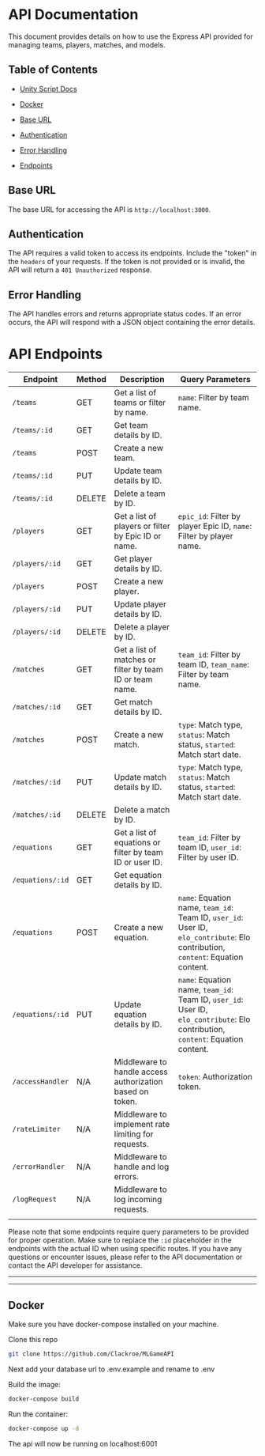 # API Documentation

This document provides details on how to use the Express API provided for managing teams, players, matches, and models.

## Table of Contents

- [Unity Script Docs](UnityScripts/README.md)

- [Docker](#docker)
- [Base URL](#base-url)
- [Authentication](#authentication)
- [Error Handling](#error-handling)
- [Endpoints](#endpoints)

## Base URL

The base URL for accessing the API is `http://localhost:3000`.

## Authentication

The API requires a valid token to access its endpoints. Include the "token" in the `headers` of your requests. If the token is not provided or is invalid, the API will return a `401 Unauthorized` response.

## Error Handling

The API handles errors and returns appropriate status codes. If an error occurs, the API will respond with a JSON object containing the error details.

# API Endpoints

| Endpoint         | Method | Description                                               | Query Parameters                                                                                                                |
| ---------------- | ------ | --------------------------------------------------------- | ------------------------------------------------------------------------------------------------------------------------------- |
| `/teams`         | GET    | Get a list of teams or filter by name.                    | `name`: Filter by team name.                                                                                                    |
| `/teams/:id`     | GET    | Get team details by ID.                                   |                                                                                                                                 |
| `/teams`         | POST   | Create a new team.                                        |                                                                                                                                 |
| `/teams/:id`     | PUT    | Update team details by ID.                                |                                                                                                                                 |
| `/teams/:id`     | DELETE | Delete a team by ID.                                      |                                                                                                                                 |
| `/players`       | GET    | Get a list of players or filter by Epic ID or name.       | `epic_id`: Filter by player Epic ID, `name`: Filter by player name.                                                             |
| `/players/:id`   | GET    | Get player details by ID.                                 |                                                                                                                                 |
| `/players`       | POST   | Create a new player.                                      |                                                                                                                                 |
| `/players/:id`   | PUT    | Update player details by ID.                              |                                                                                                                                 |
| `/players/:id`   | DELETE | Delete a player by ID.                                    |                                                                                                                                 |
| `/matches`       | GET    | Get a list of matches or filter by team ID or team name.  | `team_id`: Filter by team ID, `team_name`: Filter by team name.                                                                 |
| `/matches/:id`   | GET    | Get match details by ID.                                  |                                                                                                                                 |
| `/matches`       | POST   | Create a new match.                                       | `type`: Match type, `status`: Match status, `started`: Match start date.                                                        |
| `/matches/:id`   | PUT    | Update match details by ID.                               | `type`: Match type, `status`: Match status, `started`: Match start date.                                                        |
| `/matches/:id`   | DELETE | Delete a match by ID.                                     |                                                                                                                                 |
| `/equations`     | GET    | Get a list of equations or filter by team ID or user ID.  | `team_id`: Filter by team ID, `user_id`: Filter by user ID.                                                                     |
| `/equations/:id` | GET    | Get equation details by ID.                               |                                                                                                                                 |
| `/equations`     | POST   | Create a new equation.                                    | `name`: Equation name, `team_id`: Team ID, `user_id`: User ID, `elo_contribute`: Elo contribution, `content`: Equation content. |
| `/equations/:id` | PUT    | Update equation details by ID.                            | `name`: Equation name, `team_id`: Team ID, `user_id`: User ID, `elo_contribute`: Elo contribution, `content`: Equation content. |
| `/accessHandler` | N/A    | Middleware to handle access authorization based on token. | `token`: Authorization token.                                                                                                   |
| `/rateLimiter`   | N/A    | Middleware to implement rate limiting for requests.       |                                                                                                                                 |
| `/errorHandler`  | N/A    | Middleware to handle and log errors.                      |                                                                                                                                 |
| `/logRequest`    | N/A    | Middleware to log incoming requests.                      |                                                                                                                                 |
|  |

Please note that some endpoints require query parameters to be provided for proper operation. Make sure to replace the `:id` placeholder in the endpoints with the actual ID when using specific routes. If you have any questions or encounter issues, please refer to the API documentation or contact the API developer for assistance.

---

---

## Docker

Make sure you have docker-compose installed on your machine.

Clone this repo

```bash
git clone https://github.com/Clackroe/MLGameAPI
```

Next add your database url to .env.example and rename to .env

Build the image:

```bash
docker-compose build
```

Run the container:

```bash
docker-compose up -d
```

The api will now be running on localhost:6001
